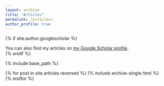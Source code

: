 ```yaml
---
layout: archive
title: "Articles"
permalink: /articles/
author_profile: true
---
```


{% if site.author.googlescholar %}
  <div class="wordwrap">You can also find my articles on <a href="{{site.author.googlescholar}}">my Google Scholar profile</a>.</div>
{% endif %}

{% include base_path %}

{% for post in site.articles reversed %}
  {% include archive-single.html %}
{% endfor %}
